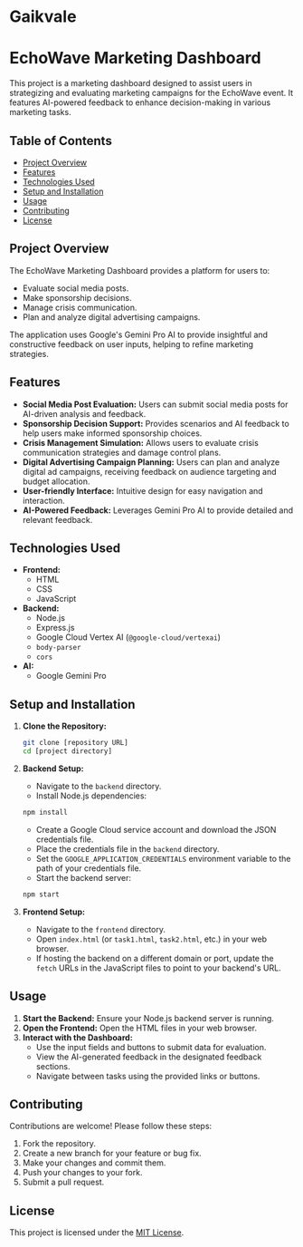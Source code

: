 # Gaikvale
# EchoWave Marketing Dashboard

This project is a marketing dashboard designed to assist users in strategizing and evaluating marketing campaigns for the EchoWave event. It features AI-powered feedback to enhance decision-making in various marketing tasks.

## Table of Contents

-   [Project Overview](#project-overview)
-   [Features](#features)
-   [Technologies Used](#technologies-used)
-   [Setup and Installation](#setup-and-installation)
-   [Usage](#usage)
-   [Contributing](#contributing)
-   [License](#license)

## Project Overview

The EchoWave Marketing Dashboard provides a platform for users to:

-   Evaluate social media posts.
-   Make sponsorship decisions.
-   Manage crisis communication.
-   Plan and analyze digital advertising campaigns.

The application uses Google's Gemini Pro AI to provide insightful and constructive feedback on user inputs, helping to refine marketing strategies.

## Features

-   **Social Media Post Evaluation:** Users can submit social media posts for AI-driven analysis and feedback.
-   **Sponsorship Decision Support:** Provides scenarios and AI feedback to help users make informed sponsorship choices.
-   **Crisis Management Simulation:** Allows users to evaluate crisis communication strategies and damage control plans.
-   **Digital Advertising Campaign Planning:** Users can plan and analyze digital ad campaigns, receiving feedback on audience targeting and budget allocation.
-   **User-friendly Interface:** Intuitive design for easy navigation and interaction.
-   **AI-Powered Feedback:** Leverages Gemini Pro AI to provide detailed and relevant feedback.

## Technologies Used

-   **Frontend:**
    -   HTML
    -   CSS
    -   JavaScript
-   **Backend:**
    -   Node.js
    -   Express.js
    -   Google Cloud Vertex AI (`@google-cloud/vertexai`)
    -   `body-parser`
    -   `cors`
-   **AI:**
    -   Google Gemini Pro

## Setup and Installation

1.  **Clone the Repository:**

    ```bash
    git clone [repository URL]
    cd [project directory]
    ```

2.  **Backend Setup:**

    -   Navigate to the `backend` directory.
    -   Install Node.js dependencies:

    ```bash
    npm install
    ```

    -   Create a Google Cloud service account and download the JSON credentials file.
    -   Place the credentials file in the `backend` directory.
    -   Set the `GOOGLE_APPLICATION_CREDENTIALS` environment variable to the path of your credentials file.
    -   Start the backend server:

    ```bash
    npm start
    ```

3.  **Frontend Setup:**

    -   Navigate to the `frontend` directory.
    -   Open `index.html` (or `task1.html`, `task2.html`, etc.) in your web browser.
    -   If hosting the backend on a different domain or port, update the `fetch` URLs in the JavaScript files to point to your backend's URL.

## Usage

1.  **Start the Backend:** Ensure your Node.js backend server is running.
2.  **Open the Frontend:** Open the HTML files in your web browser.
3.  **Interact with the Dashboard:**
    -   Use the input fields and buttons to submit data for evaluation.
    -   View the AI-generated feedback in the designated feedback sections.
    -   Navigate between tasks using the provided links or buttons.

## Contributing

Contributions are welcome! Please follow these steps:

1.  Fork the repository.
2.  Create a new branch for your feature or bug fix.
3.  Make your changes and commit them.
4.  Push your changes to your fork.
5.  Submit a pull request.

## License

This project is licensed under the [MIT License](LICENSE).